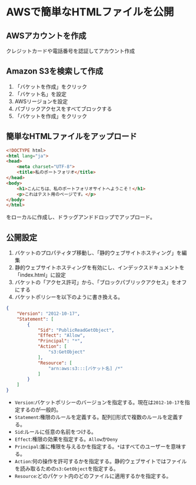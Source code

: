 # AWSで簡単なHTMLファイルを公開
## AWSアカウントを作成
クレジットカードや電話番号を認証してアカウント作成
## Amazon S3を検索して作成
1. 「バケットを作成」をクリック
2. 「バケット名」を設定
3. AWSリージョンを設定
4. パブリックアクセスをすべてブロックする
5. 「バケットを作成」をクリック
## 簡単なHTMLファイルをアップロード
```HTML
<!DOCTYPE html>
<html lang="ja">
<head>
    <meta charset="UTF-8">
    <title>私のポートフォリオ</title>
</head>
<body>
    <h1>こんにちは、私のポートフォリオサイトへようこそ！</h1>
    <p>これはテスト用のページです。</p>
</body>
</html>
```
をローカルに作成し、ドラッグアンドドロップでアップロード。
## 公開設定
1. バケットのプロパティタブ移動し、「静的ウェブサイトホスティング」を編集
2. 静的ウェブサイトホスティングを有効にし、インデックスドキュメントを「index.html」に設定
3. バケットの「アクセス許可」から、「ブロックパブリックアクセス」をオフにする
4. バケットポリシーを以下のように書き換える。
```json
{
    "Version": "2012-10-17",
    "Statement": [
        {
            "Sid": "PublicReadGetObject",
            "Effect": "Allow",
            "Principal": "*",
            "Action": [
                "s3:GetObject"
            ],
            "Resource": [
                "arn:aws:s3:::[バケット名] /*"
            ]
        }
    ]
}
```
- `Version`:バケットポリシーのバージョンを指定する。現在は`2012-10-17`を指定するのが一般的。
- `Statement`:権限のルールを定義する。配列[]形式で複数のルールを定義する。
- `Sid`:ルールに任意の名前をつける。
- `Effect`:権限の効果を指定する。`Allow`か`Deny`
- `Principal`:誰に権限を与えるかを指定する。`*`はすべてのユーザーを意味する。
- `Action`:何の操作を許可するかを指定する。静的ウェブサイトではファイルを読み取るための`s3:GetObject`を指定する。
- `Resource`:どのパケット内のどのファイルに適用するかを指定する。
